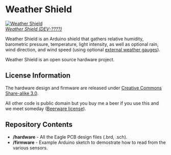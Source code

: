 Weather Shield
=======

[![Weather Shield](https://dlnmh9ip6v2uc.cloudfront.net/images/products/9/5/3/0/09530-01_i_ma.jpg)  
*Weather Shield (DEV-????)*](https://www.sparkfun.com/products/9530)

Weather Shield is an Arduino shield that gathers relative humidity, barometric pressure, temperature, light intensity, as well as optional rain, wind direction, and wind speed (using optional [external weather gauges](https://www.sparkfun.com/products/8942)).

Weather Shield is an open source hardware project.

License Information
-------------------

The hardware design and firmware are released under [Creative Commons Share-alike 3.0](http://creativecommons.org/licenses/by-sa/3.0/).  

All other code is public domain but you buy me a beer if you use this and we meet someday ([Beerware license](http://en.wikipedia.org/wiki/Beerware)).
 
Repository Contents
-------------------

* **/hardware** - All the Eagle PCB design files (.brd, .sch).
* **/firmware** - Example Arduino sketch to demostrate how to read from the various sensors.